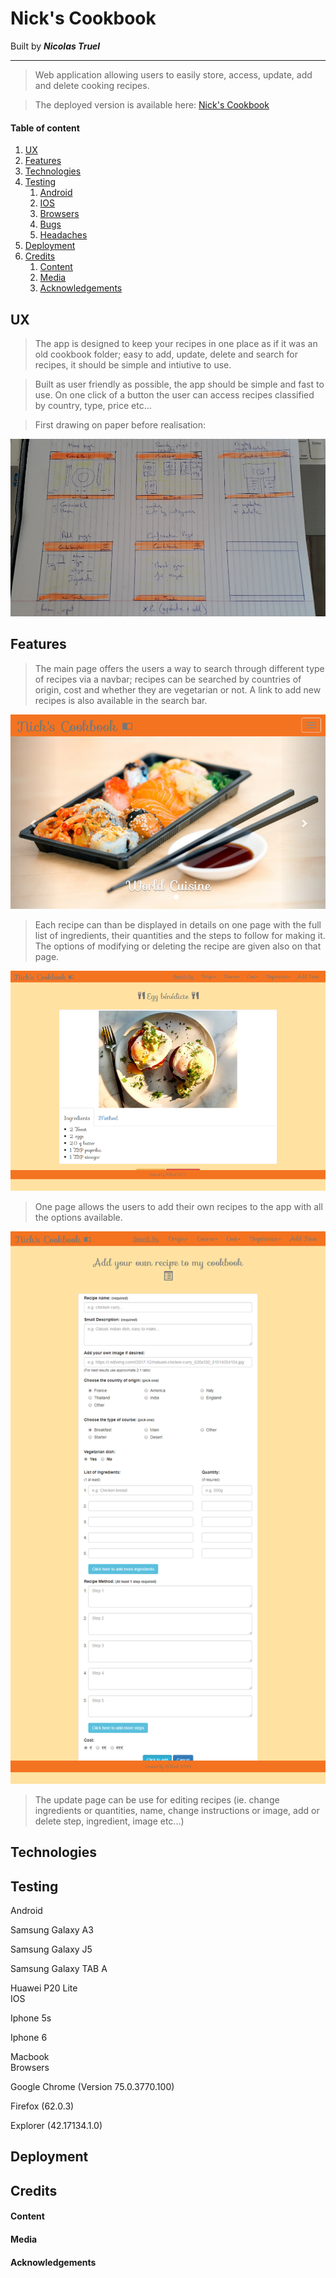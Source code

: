 # Nick's Cookbook
Built by **_Nicolas Truel_**

---
> Web application allowing users to easily store, access, update, add and delete cooking recipes.

> The deployed version is available here: [Nick's Cookbook](https://cookbook-milestone-3.herokuapp.com/home_page)

#### Table of content
1. [UX](#UX)
2. [Features](#Features)
3. [Technologies](#Technologies)
4. [Testing](#Testing)
    1. [Android](#Android)
    2. [IOS](#IOS)
    3. [Browsers](#Browsers)
    4. [Bugs](#Bugs)
    5. [Headaches](#Headaches)
5. [Deployment](#Deployment)
6. [Credits](#Credits)
    1. [Content](#Content)
    2. [Media](#Media)
    3. [Acknowledgements](#Acknowledgements)

## UX <a name="UX"></a>

> The app is designed to keep your recipes in one place as if it was an old cookbook folder; easy to add, update, delete and search for recipes, it should be simple and intiutive to use. 

> Built as user friendly as possible, the app should be simple and fast to use. On one click of a button the user can access recipes classified by country, type, price etc...

> First drawing on paper before realisation:

![wireframe](/assets/img_readme/wireframe.jpg)

## Features <a name="Features"></a>

> The main page offers the users a way to search through different type of recipes via a navbar; recipes can be searched by countries of origin, cost and whether they are vegetarian or not. A link to add new recipes is also available in the search bar.

![Home page](/assets/img_readme/home-page.png)

> Each recipe can than be displayed in details on one page with the full list of ingredients, their quantities and the steps to follow for making it. The options of modifying or deleting the recipe are given also on that page.

![add recipe](/assets/img_readme/detail-page.png)

> One page allows the users to add their own recipes to the app with all the options available.

![add recipe](/assets/img_readme/add-page.png)

> The update page can be use for editing recipes (ie. change ingredients or quantities, name, change instructions or image, add or delete step, ingredient, image etc...)



## Technologies <a name="Technologies"></a>

## Testing <a name="Testing"></a>

<dl>
 <dt>Android <a name="Android"></a></dt>
 <dl>Samsung Galaxy A3
 <dl>Samsung Galaxy J5
 <dl>Samsung Galaxy TAB A
 <dl>Huawei P20 Lite
 <dt>IOS <a name="IOS"></a></dt>
 <dl>Iphone 5s
 <dl>Iphone 6
 <dl>Macbook
 <dt>Browsers <a name="Browsers"></a></dt>
 <dl>Google Chrome (Version 75.0.3770.100)
 <dl>Firefox (62.0.3)
 <dl>Explorer (42.17134.1.0)
</dl>

## Deployment <a name="Deployment"></a>

## Credits <a name="Credits"></a>

#### Content <a name="Content"></a>

#### Media <a name="Media"></a>

#### Acknowledgements <a name="Acknowledgements"></a>